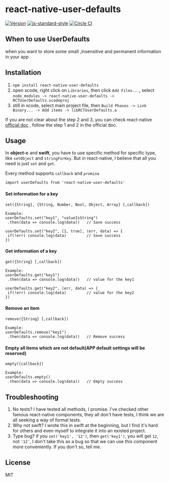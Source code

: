 # react-native-user-defaults
[![Version](http://img.shields.io/npm/v/react-native-user-defaults.svg)](https://www.npmjs.org/package/react-native-user-defaults)
[![js-standard-style](https://img.shields.io/badge/code%20style-standard-brightgreen.svg?style=flat)](https://github.com/feross/standard)
[![Circle CI](https://circleci.com/gh/wwayne/react-native-user-defaults/tree/master.svg?style=svg)](https://circleci.com/gh/wwayne/react-native-user-defaults/tree/master)

## When to use UserDefaults
when you want to store some small ,insensitive and permanent information in your app

## Installation

1. `npm install react-native-user-defaults`
2. open xcode, right click on `Libraries`, then click `Add Files...`, select `node_modules -> react-native-user-defaults -> RCTUserDefaults.xcodeproj`
3. still in xcode, select main project file, then `Build Phases -> Link Binary... -> Add items -> libRCTUserDefaults.a`

If you are not clear about the step 2 and 3, you can check react-native [official doc](https://facebook.github.io/react-native/docs/linking-libraries-ios.html#content) , follow the step 1 and 2 in the official doc.

## Usage
In **object-c** and **swift**, you have to use specific method for specific type, like `setObject` and `stringForKey`. But in react-native, I believe that all you need is just `set` and `get`.

Every method supports `callback` and `promise`

```
import userDefaults from 'react-native-user-defaults'
```
#### Set information for a key

```
set({String}, {String, Number, Bool, Object, Array} [,callback])

Example:
userDefaults.set("key1", "valueIsString")
 .then(data => console.log(data))   // Save success

userDefaults.set("key2", [1, true], (err, data) => {
 if(!err) console.log(data)         // Save success
})
```

#### Get information of a key

```
get({String} [,callback])

Example:
userDefaults.get("key1")
 .then(data => console.log(data))   // value for the key1

userDefaults.get("key2", (err, data) => {
 if(!err) console.log(data)         // value for the key2
})
```

#### Remove an item

```
remove({String} [,callback])

Example:
userDefaults.remove("key1")
 .then(data => console.log(data))   // Remove success
```

#### Empty all items which are not default(APP default settings will be reserved)

```
empty([callback])

Example:
userDefaults.empty()
 .then(data => console.log(data))   // Empty success
```

## Troubleshooting

1. No tests? I have tested all methods, I promise. I've checked other famous react-native components, they all don't have tests, I think we are all seeking a way of formal tests.
2. Why not swift? I wrote this in swift at the beginning, but I find it's hard for others and even myself to integrate it into an existed project.
3. Type bug? if you `set('key1', '12')`, then `get('key1')`, you will get `12`, not `'12'`, I don't take this as a bug so that we can use this component more conveniently. If you don't so, tell me.

## License
MIT
